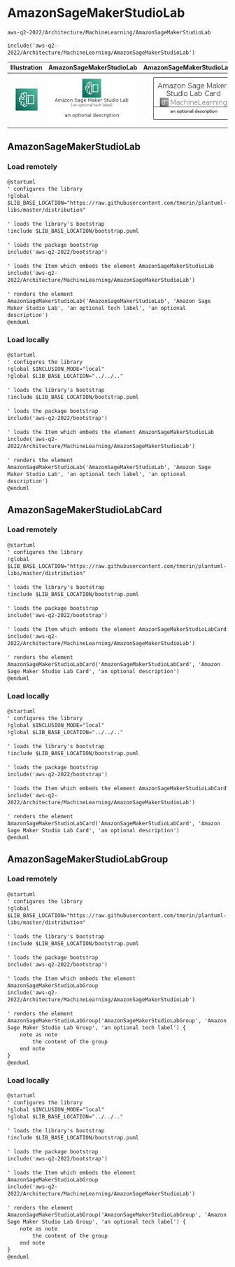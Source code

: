 # AmazonSageMakerStudioLab


```text
aws-q2-2022/Architecture/MachineLearning/AmazonSageMakerStudioLab
```

```text
include('aws-q2-2022/Architecture/MachineLearning/AmazonSageMakerStudioLab')
```



| Illustration | AmazonSageMakerStudioLab | AmazonSageMakerStudioLabCard | AmazonSageMakerStudioLabGroup |
| :---: | :---: | :---: | :---: |
| ![illustration for Illustration](../../../aws-q2-2022/Architecture/MachineLearning/AmazonSageMakerStudioLab.png) | ![illustration for AmazonSageMakerStudioLab](../../../aws-q2-2022/Architecture/MachineLearning/AmazonSageMakerStudioLab.Local.png) | ![illustration for AmazonSageMakerStudioLabCard](../../../aws-q2-2022/Architecture/MachineLearning/AmazonSageMakerStudioLabCard.Local.png) | ![illustration for AmazonSageMakerStudioLabGroup](../../../aws-q2-2022/Architecture/MachineLearning/AmazonSageMakerStudioLabGroup.Local.png) |




## AmazonSageMakerStudioLab

### Load remotely
```plantuml
@startuml
' configures the library
!global $LIB_BASE_LOCATION="https://raw.githubusercontent.com/tmorin/plantuml-libs/master/distribution"

' loads the library's bootstrap
!include $LIB_BASE_LOCATION/bootstrap.puml

' loads the package bootstrap
include('aws-q2-2022/bootstrap')

' loads the Item which embeds the element AmazonSageMakerStudioLab
include('aws-q2-2022/Architecture/MachineLearning/AmazonSageMakerStudioLab')

' renders the element
AmazonSageMakerStudioLab('AmazonSageMakerStudioLab', 'Amazon Sage Maker Studio Lab', 'an optional tech label', 'an optional description')
@enduml
```

### Load locally
```plantuml
@startuml
' configures the library
!global $INCLUSION_MODE="local"
!global $LIB_BASE_LOCATION="../../.."

' loads the library's bootstrap
!include $LIB_BASE_LOCATION/bootstrap.puml

' loads the package bootstrap
include('aws-q2-2022/bootstrap')

' loads the Item which embeds the element AmazonSageMakerStudioLab
include('aws-q2-2022/Architecture/MachineLearning/AmazonSageMakerStudioLab')

' renders the element
AmazonSageMakerStudioLab('AmazonSageMakerStudioLab', 'Amazon Sage Maker Studio Lab', 'an optional tech label', 'an optional description')
@enduml
```

## AmazonSageMakerStudioLabCard

### Load remotely
```plantuml
@startuml
' configures the library
!global $LIB_BASE_LOCATION="https://raw.githubusercontent.com/tmorin/plantuml-libs/master/distribution"

' loads the library's bootstrap
!include $LIB_BASE_LOCATION/bootstrap.puml

' loads the package bootstrap
include('aws-q2-2022/bootstrap')

' loads the Item which embeds the element AmazonSageMakerStudioLabCard
include('aws-q2-2022/Architecture/MachineLearning/AmazonSageMakerStudioLab')

' renders the element
AmazonSageMakerStudioLabCard('AmazonSageMakerStudioLabCard', 'Amazon Sage Maker Studio Lab Card', 'an optional description')
@enduml
```

### Load locally
```plantuml
@startuml
' configures the library
!global $INCLUSION_MODE="local"
!global $LIB_BASE_LOCATION="../../.."

' loads the library's bootstrap
!include $LIB_BASE_LOCATION/bootstrap.puml

' loads the package bootstrap
include('aws-q2-2022/bootstrap')

' loads the Item which embeds the element AmazonSageMakerStudioLabCard
include('aws-q2-2022/Architecture/MachineLearning/AmazonSageMakerStudioLab')

' renders the element
AmazonSageMakerStudioLabCard('AmazonSageMakerStudioLabCard', 'Amazon Sage Maker Studio Lab Card', 'an optional description')
@enduml
```

## AmazonSageMakerStudioLabGroup

### Load remotely
```plantuml
@startuml
' configures the library
!global $LIB_BASE_LOCATION="https://raw.githubusercontent.com/tmorin/plantuml-libs/master/distribution"

' loads the library's bootstrap
!include $LIB_BASE_LOCATION/bootstrap.puml

' loads the package bootstrap
include('aws-q2-2022/bootstrap')

' loads the Item which embeds the element AmazonSageMakerStudioLabGroup
include('aws-q2-2022/Architecture/MachineLearning/AmazonSageMakerStudioLab')

' renders the element
AmazonSageMakerStudioLabGroup('AmazonSageMakerStudioLabGroup', 'Amazon Sage Maker Studio Lab Group', 'an optional tech label') {
    note as note
        the content of the group
    end note
}
@enduml
```

### Load locally
```plantuml
@startuml
' configures the library
!global $INCLUSION_MODE="local"
!global $LIB_BASE_LOCATION="../../.."

' loads the library's bootstrap
!include $LIB_BASE_LOCATION/bootstrap.puml

' loads the package bootstrap
include('aws-q2-2022/bootstrap')

' loads the Item which embeds the element AmazonSageMakerStudioLabGroup
include('aws-q2-2022/Architecture/MachineLearning/AmazonSageMakerStudioLab')

' renders the element
AmazonSageMakerStudioLabGroup('AmazonSageMakerStudioLabGroup', 'Amazon Sage Maker Studio Lab Group', 'an optional tech label') {
    note as note
        the content of the group
    end note
}
@enduml
```

